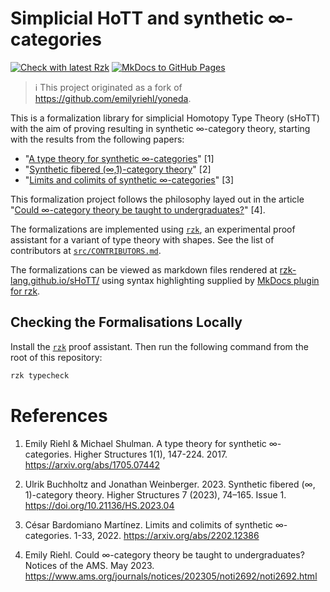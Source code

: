 # Simplicial HoTT and synthetic ∞-categories

[![Check with latest Rzk](https://github.com/rzk-lang/sHoTT/actions/workflows/rzk.yml/badge.svg)](https://github.com/rzk-lang/sHoTT/actions/workflows/rzk.yml)
[![MkDocs to GitHub Pages](https://github.com/rzk-lang/sHoTT/actions/workflows/mkdocs.yml/badge.svg)](https://github.com/rzk-lang/sHoTT/actions/workflows/mkdocs.yml)

> :information_source: This project originated as a fork of
> https://github.com/emilyriehl/yoneda.

This is a formalization library for simplicial Homotopy Type Theory (sHoTT) with
the aim of proving resulting in synthetic ∞-category theory, starting with the
results from the following papers:

- "[A type theory for synthetic ∞-categories](https://higher-structures.math.cas.cz/api/files/issues/Vol1Iss1/RiehlShulman)"
  [1]
- "[Synthetic fibered (∞,1)-category theory](https://doi.org/10.21136/HS.2023.04)"
  [2]
- "[Limits and colimits of synthetic ∞-categories](https://arxiv.org/abs/2202.12386)"
  [3]

This formalization project follows the philosophy layed out in the article
"[Could ∞-category theory be taught to undergraduates?](https://www.ams.org/journals/notices/202305/noti2692/noti2692.html)"
[4].

The formalizations are implemented using
[`rzk`](https://github.com/rzk-lang/rzk), an experimental proof assistant for a
variant of type theory with shapes. See the list of contributors at
[`src/CONTRIBUTORS.md`](src/CONTRIBUTORS.md).

The formalizations can be viewed as markdown files rendered at
[rzk-lang.github.io/sHoTT/](https://rzk-lang.github.io/sHoTT/) using syntax
highlighting supplied by
[MkDocs plugin for rzk](https://github.com/rzk-lang/mkdocs-plugin-rzk).

## Checking the Formalisations Locally

Install the
[`rzk`](https://rzk-lang.github.io/rzk/latest/getting-started/install/) proof
assistant. Then run the following command from the root of this repository:

```sh
rzk typecheck
```

# References

1. Emily Riehl & Michael Shulman. A type theory for synthetic ∞-categories.
   Higher Structures 1(1), 147-224. 2017. https://arxiv.org/abs/1705.07442

2. Ulrik Buchholtz and Jonathan Weinberger. 2023. Synthetic fibered (∞,
   1)-category theory. Higher Structures 7 (2023), 74–165. Issue 1.
   https://doi.org/10.21136/HS.2023.04

3. César Bardomiano Martínez. Limits and colimits of synthetic ∞-categories.
   1-33, 2022. https://arxiv.org/abs/2202.12386

4. Emily Riehl. Could ∞-category theory be taught to undergraduates? Notices of
   the AMS. May 2023.
   https://www.ams.org/journals/notices/202305/noti2692/noti2692.html
